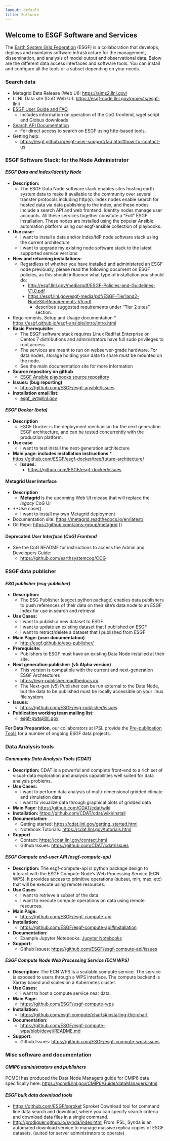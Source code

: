 ```yaml
---
layout: default
title: Software
---
```


## Welcome to ESGF Software and Services

The [Earth System Grid Federation](http://esgf.llnl.gov/) (ESGF) is a collaboration that develops, deploys and maintains software infrastructure for the management, dissemination, and analysis of model output and observational data. Below are the different data access interfaces and software tools. You can install and configure all the tools or a subset depending on your needs. 

### Search data
* Metagrid Beta Release (Web UI): <https://aims2.llnl.gov/>
* LLNL Data site (CoG Web UI): <https://esgf-node.llnl.gov/projects/esgf-llnl/>
* [ESGF User Guide and FAQ](https://esgf.github.io/esgf-user-support)
    * Includes information on operation of the CoG frontend, wget script and Globus downloads
* [Search API Documentation](https://esgf.github.io/esg-search)
    * For direct access to search on ESGF using http-based tools.
* Getting help:
    * <https://esgf.github.io/esgf-user-support/faq.html#how-to-contact-us>

### ESGF Software Stack: for the Node Administrator
#### *ESGF Data and Index/Identity Node*
* **Description:**
    * The ESGF Data Node software stack enables sites hosting earth system data to make it available to the community over several transfer protocols including http(s).  Index nodes enable search for hosted data via data publishing to the index, and these nodes include a search API and web frontend.  Identity nodes manage user accounts.  All these services together consitute a "Full" ESGF installation.  These nodes are installed using the popular Ansible automation platform using our esgf-ansible collection of playbooks.
* **Use case:**
    * I want to install a data and/or index/IdP node software stack using the current architecture
    * I want to upgrade my existing node software stack to the latest supported service versions
* **New and returning installations:**
    * Regardless of whether you have installed and administered an ESGF node previously, please read the following document on ESGF policies, as this should influence what type of installation you should do:
        * <http://esgf.llnl.gov/media/pdf/ESGF-Policies-and-Guidelines-V1.0.pdf>
        * <https://esgf.llnl.gov/esgf-media/pdf/ESGF-Tier1and2-NodeSiteRequirements-V5.pdf>
            * describes suggested requirements under “Tier 2 sites” section.
* Requirements, Setup and Usage documentation
        * <https://esgf.github.io/esgf-ansible/intro/intro.html>
* **Basic Prerequisite:**
    * The ESGF software stack requires Linux RedHat Enterprise or Centos 7 distributions and administrators have full sudo privileges to root access
    * The services are meant to run on webserver-grade hardware.  For data nodes, storage holding your data to share must be mounted on the node.
    * See the main documentation site for more information
* **Source repository on github**
    * [ESGF Ansible playbooks source repository](https://github.com/ESGF/esgf-ansible)
* **Issues: (bug reporting)**
    * <https://github.com/ESGF/esgf-ansible/issues>
* **Installation email list:**
    * <esgf_iwt@llnl.gov>

#### *ESGF Docker (beta)*
* **Description**
    * ESGF Docker is the deployment mechanism for the next generation ESGF architecture, and can be tested concurrently with the production platform.
* **Use case**
    * I want to test install the next-generation architecture 
* **Main page: includes installation instructions**
        * <https://github.com/ESGF/esgf-docker/tree/future-architecture/>
     * **Issues:**
        * <https://github.com/ESGF/esgf-docker/issues>

#### Metagrid User Interface

* **Description**
    * **Metagrid** is the upcoming Web UI release that will replace the *legacy* CoG UI
* **Use case((
    * I want to install my own Metagrid deployment
* Documentation site:  <https://metagrid.readthedocs.io/en/latest/>
* Git Repo: <https://github.com/aims-group/metagrid>
))

#### Deprecated *User Interface (CoG) Frontend*  
* See the CoG README for instructions to access the Admin and Developers Guide:
   * https://github.com/earthsystemcog/COG

### ESGF data publisher
#### *ESG publisher (esg-publisher)*

* **Description:**
    * The ESG Publisher (esgcet python package) enables data publishers to push references of their data on their site’s data node to an ESGF Index for use in search and retrieval
* **Use Cases:**
    * I want to publish a new dataset to ESGF
    * I want to update an existing dataset that I published on ESGF
    * I want to retract/delete a dataset that I published from ESGF 
* **Main Page: (user documentation)**
    * <http://esgf.github.io/esg-publisher/>
* **Prerequisite:**
    * Publishers to ESGF must have an existing Data Node installed at their site.  
* **Next generation publisher: (v5 Alpha version)**
    * This version is compatible with the current and next-generation ESGF Archtectures 
    * <https://esg-publisher.readthedocs.io/>
    * The Next-gen (v5) Publisher can be run external to the Data Node, but the data to be published must be locally accessible on your linux file system.
* **Issues:**
    * <https://github.com/ESGF/esg-publisher/issues>
* **Publication working team mailing list:**
    * <esgf-pwt@llnl.gov>

**For Data Preparation**, our collaborators at IPSL provide the [Pre-publication Tools](https://esgf.github.io/esgf-prepare) for a number of ongoing ESGF data projects.  

### Data Analysis tools
#### *Community Data Analysis Tools (CDAT)*
* **Description:** CDAT is a powerful and complete front-end to a rich set of visual-data exploration and analysis capabilities well suited for data analysis problems.
* **Use Cases:**
    * I want to perform data analysis of multi-dimensional gridded climate and simulation data
    * I want to visualize data through graphical plots of gridded data
* **Main Page:** <https://github.com/CDAT/cdat/wiki>
* **Installation:** <https://github.com/CDAT/cdat/wiki/install>
* **Documentation:**
    * Getting started: <https://cdat.llnl.gov/getting_started.html> 
    * Notebook Tutorials: <https://cdat.llnl.gov/tutorials.html> 
* **Support**
    * Contact: <https://cdat.llnl.gov/contact.html> 
    * Github Issues: <https://github.com/CDAT/cdat/issues>

#### *ESGF Compute end-user API (esgf-compute-api)*
* **Description:** The esgf-compute-api is python package design to interact with the ESGF Compute Node’s Web Processing Service (ECN WPS). It provides access to primitive operations (subset, min, max, etc) that will be execute using remote resources.
* **Use Cases**
    * I want to retrieve a subset of the data.
    * I want to execute compute operations on data using remote resources.
* **Main Page:**
    * <https://github.com/ESGF/esgf-compute-api> 
* **Installation:** 
    * <https://github.com/ESGF/esgf-compute-api#installation>
* **Documentation:** 
    * Example Jupyter Notebooks: [Jupyter Notebooks](https://github.com/ESGF/esgf-compute-api/tree/devel/examples)
* **Support:**
    * Github Issues: <https://github.com/ESGF/esgf-compute-api/issues>

#### *ESGF Compute Node Web Processing Service (ECN WPS)*
* **Description:** The ECN WPS is a scalable compute service. The service is exposed to users through a WPS interface. The compute backend is Xarray based and scales on a Kubernetes cluster.
* **Use Cases:**
    * I want to host a compute service near data.
* **Main Page:** 
    * <https://github.com/ESGF/esgf-compute-wps> 
* **Installation:** 
    * <https://github.com/esgf-compute/charts#installing-the-chart> 
* **Documentation:** 
    * <https://github.com/ESGF/esgf-compute-wps/blob/devel/README.md> 
* **Support:**
    * Github Issues: <https://github.com/ESGF/esgf-compute-wps/issues>

### Misc software and documentation
#### *CMIP6 administrators and publishers*
PCMDI has produced the Data Node Managers guide for CMIP6 data specifically here: <https://pcmdi.llnl.gov/CMIP6/Guide/dataManagers.html> 

#### *ESGF bulk data download tools*
* <https://github.com/ESGF/sproket>  Sproket Download tool for command line data search and download, where you can specify search criteria and download data files in a single command.
* <http://prodiguer.github.io/synda/index.html> From IPSL, Synda is an automated download service to manage massive replica copies of ESGF datasets. (suited for server administrators to operate) 
